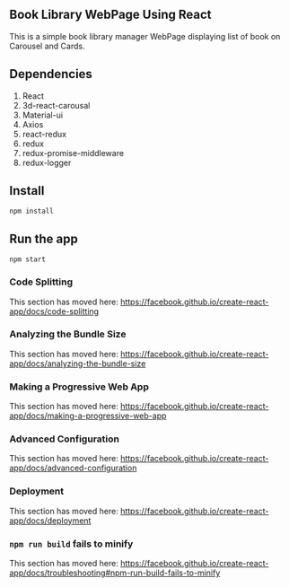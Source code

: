 ﻿## Book Library WebPage Using React

This is a simple book library manager WebPage displaying list of book on Carousel and Cards.



## Dependencies
1. React
2. 3d-react-carousal
3. Material-ui
4. Axios
5. react-redux
6. redux
7. redux-promise-middleware
8. redux-logger


## Install

    npm install 

## Run the app

    npm start

### Code Splitting

This section has moved here: https://facebook.github.io/create-react-app/docs/code-splitting

### Analyzing the Bundle Size

This section has moved here: https://facebook.github.io/create-react-app/docs/analyzing-the-bundle-size

### Making a Progressive Web App

This section has moved here: https://facebook.github.io/create-react-app/docs/making-a-progressive-web-app

### Advanced Configuration

This section has moved here: https://facebook.github.io/create-react-app/docs/advanced-configuration

### Deployment

This section has moved here: https://facebook.github.io/create-react-app/docs/deployment

### `npm run build` fails to minify

This section has moved here: https://facebook.github.io/create-react-app/docs/troubleshooting#npm-run-build-fails-to-minify

